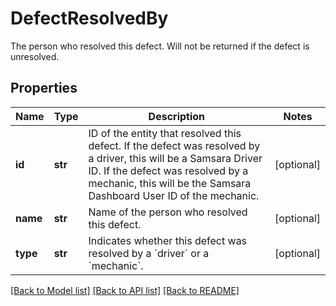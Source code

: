 # DefectResolvedBy

The person who resolved this defect.  Will not be returned if the defect is unresolved.
## Properties
Name | Type | Description | Notes
------------ | ------------- | ------------- | -------------
**id** | **str** | ID of the entity that resolved this defect. If the defect was resolved by a driver, this will be a Samsara Driver ID. If the defect was resolved by a mechanic, this will be the Samsara Dashboard User ID of the mechanic. | [optional] 
**name** | **str** | Name of the person who resolved this defect. | [optional] 
**type** | **str** | Indicates whether this defect was resolved by a &#x60;driver&#x60; or a &#x60;mechanic&#x60;. | [optional] 

[[Back to Model list]](../README.md#documentation-for-models) [[Back to API list]](../README.md#documentation-for-api-endpoints) [[Back to README]](../README.md)



